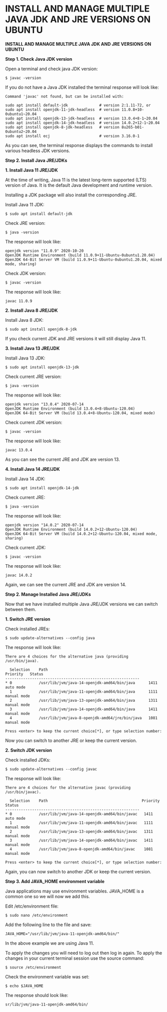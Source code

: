 # INSTALL AND MANAGE MULTIPLE JAVA JDK AND JRE VERSIONS ON UBUNTU

**INSTALL AND MANAGE MULTIPLE JAVA JDK AND JRE VERSIONS ON UBUNTU**

**Step 1. Check Java JDK version**

Open a terminal and check java JDK version:

```plaintext
$ javac -version
```

If you do not have a Java JDK installed the terminal response will look like:

```plaintext
Command 'javac' not found, but can be installed with:

sudo apt install default-jdk              # version 2:1.11-72, or
sudo apt install openjdk-11-jdk-headless  # version 11.0.8+10-0ubuntu1~20.04
sudo apt install openjdk-13-jdk-headless  # version 13.0.4+8-1~20.04
sudo apt install openjdk-14-jdk-headless  # version 14.0.2+12-1~20.04
sudo apt install openjdk-8-jdk-headless   # version 8u265-b01-0ubuntu2~20.04
sudo apt install ecj                      # version 3.16.0-1
```

As you can see, the terminal response displays the commands to install various headless JDK versions.

**Step 2. Install Java JRE/JDKs**

**1. Install Java 11 JRE/JDK**

At the time of writing, Java 11 is the latest long-term supported (LTS) version of Java. It is the default Java development and runtime version.

Installing a JDK package will also install the corresponding JRE.

Install Java 11 JDK:

```plaintext
$ sudo apt install default-jdk
```

Check JRE version:

```plaintext
$ java -version
```

The response will look like:

```plaintext
openjdk version "11.0.9" 2020-10-20
OpenJDK Runtime Environment (build 11.0.9+11-Ubuntu-0ubuntu1.20.04)
OpenJDK 64-Bit Server VM (build 11.0.9+11-Ubuntu-0ubuntu1.20.04, mixed mode, sharing)
```

Check JDK version:

```plaintext
$ javac -version
```

The response will look like:

```plaintext
javac 11.0.9
```

**2. Install Java 8 JRE/JDK**

Install Java 8 JDK:

```plaintext
$ sudo apt install openjdk-8-jdk
```

If you check current JDK and JRE versions it will still display Java 11.

**3. Install Java 13 JRE/JDK**

Install Java 13 JDK:

```plaintext
$ sudo apt install openjdk-13-jdk
```

Check current JRE version:

```plaintext
$ java -version
```

The response will look like:

```plaintext
openjdk version "13.0.4" 2020-07-14
OpenJDK Runtime Environment (build 13.0.4+8-Ubuntu-120.04)
OpenJDK 64-Bit Server VM (build 13.0.4+8-Ubuntu-120.04, mixed mode)
```

Check current JDK version:

```plaintext
$ javac -version
```

The response will look like:

```plaintext
javac 13.0.4
```

As you can see the current JRE and JDK are version 13.

**4. Install Java 14 JRE/JDK**

Install Java 14 JDK:

```plaintext
$ sudo apt install openjdk-14-jdk
```

Check current JRE:

```plaintext
$ java -version
```

The response will look like:

```plaintext
openjdk version "14.0.2" 2020-07-14
OpenJDK Runtime Environment (build 14.0.2+12-Ubuntu-120.04)
OpenJDK 64-Bit Server VM (build 14.0.2+12-Ubuntu-120.04, mixed mode, sharing)
```

Check current JDK:

```plaintext
$ javac -version
```

The response will look like:

```plaintext
javac 14.0.2
```

Again, we can see the current JRE and JDK are version 14.

**Step 2. Manage Installed Java JRE/JDKs**

Now that we have installed multiple Java JRE/JDK versions we can switch between them.

**1. Switch JRE version**

Check installed JREs:

```plaintext
$ sudo update-alternatives --config java
```

The response will look like:

```plaintext
There are 4 choices for the alternative java (providing /usr/bin/java).

  Selection    Path                                            Priority   Status
------------------------------------------------------------
* 0            /usr/lib/jvm/java-14-openjdk-amd64/bin/java      1411      auto mode
  1            /usr/lib/jvm/java-11-openjdk-amd64/bin/java      1111      manual mode
  2            /usr/lib/jvm/java-13-openjdk-amd64/bin/java      1311      manual mode
  3            /usr/lib/jvm/java-14-openjdk-amd64/bin/java      1411      manual mode
  4            /usr/lib/jvm/java-8-openjdk-amd64/jre/bin/java   1081      manual mode

Press <enter> to keep the current choice[*], or type selection number: 
```

Now you can switch to another JRE or keep the current version.

**2. Switch JDK version**

Check installed JDKs:

```plaintext
$ sudo update-alternatives --config javac 
```

The response will look like:

```plaintext
There are 4 choices for the alternative javac (providing /usr/bin/javac).

  Selection    Path                                          Priority   Status
------------------------------------------------------------
* 0            /usr/lib/jvm/java-14-openjdk-amd64/bin/javac   1411      auto mode
  1            /usr/lib/jvm/java-11-openjdk-amd64/bin/javac   1111      manual mode
  2            /usr/lib/jvm/java-13-openjdk-amd64/bin/javac   1311      manual mode
  3            /usr/lib/jvm/java-14-openjdk-amd64/bin/javac   1411      manual mode
  4            /usr/lib/jvm/java-8-openjdk-amd64/bin/javac    1081      manual mode

Press <enter> to keep the current choice[*], or type selection number: 
```

Again, you can now switch to another JDK or keep the current version.

**Step 3. Add JAVA\_HOME environment variable**

Java applications may use environment variables. JAVA\_HOME is a common one so we will now we add this.

Edit /etc/environment file:

```plaintext
$ sudo nano /etc/environment
```

Add the following line to the file and save:

```plaintext
JAVA_HOME="/usr/lib/jvm/java-11-openjdk-amd64/bin/"
```

In the above example we are using Java 11.

To apply the changes you will need to log out then log in again. To apply the changes in your current terminal session use the source command:

```plaintext
$ source /etc/environment
```

Check the environment variable was set:

```plaintext
$ echo $JAVA_HOME
```

The response should look like:

```plaintext
sr/lib/jvm/java-11-openjdk-amd64/bin/
```
